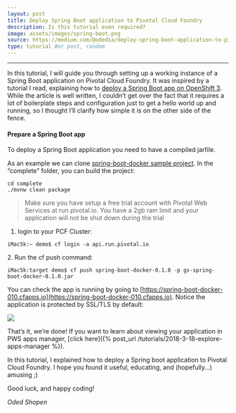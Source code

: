 ```yaml
---
layout: post
title: Deploy Spring Boot application to Pivotal Cloud Foundry
description: Is this tutorial even required?
image: assets/images/spring-boot.png
source: https://medium.com/@odedia/deploy-spring-boot-application-to-pivotal-cloud-foundry-8bab62e7fbaf
type: tutorial #or post, random
---
```

* * *

In this tutorial, I will guide you through setting up a working instance of a Spring Boot application on Pivotal Cloud Foundry. It was inspired by a tutorial I read, explaining how to [deploy a Spring Boot app on OpenShift 3](https://medium.com/@pablo127/deploy-spring-boot-application-to-openshift-3-next-gen-2b311f55f0c5). While the article is well written, I couldn’t get over the fact that it requires a lot of boilerplate steps and configuration just to get a hello world up and running, so I thought I’ll clarify how simple it is on the other side of the fence.

#### Prepare a Spring Boot app

To deploy a Spring Boot application you need to have a compiled jarfile.

As an example we can clone [spring-boot-docker sample project](https://github.com/spring-guides/gs-spring-boot-docker). In the “complete” folder, you can build the project:

```
cd complete
./mvnw clean package
```


> Make sure you have setup a free trial account with Pivotal Web Services at run.pivotal.io. You have a 2gb ram limit and your application will not be shut down during the trial

1.  login to your PCF Cluster:

```
iMac5k:~ demo$ cf login -a api.run.pivotal.io
```

2\. Run the cf push command:

```
iMac5k:target demo$ cf push spring-boot-docker-0.1.0 -p gs-spring-boot-docker-0.1.0.jar
```

You can check the app is running by going to [https://spring-boot-docker-010.cfapps.io](https://spring-boot-docker-010.cfapps.io). Notice the application is protected by SSL/TLS by default:

![](https://cdn-images-1.medium.com/max/1600/1*XfrKsoe35xkBbhAXtfwxjg.png)

That’s it, we’re done! If you want to learn about viewing your application in PWS apps manager, [click here]({% post_url /tutorials/2018-3-18-explore-apps-manager %}).

In this tutorial, I explained how to deploy a Spring boot application to Pivotal Cloud Foundry. I hope you found it useful, educating, and (hopefully…) amusing ;)

Good luck, and happy coding!

_Oded Shopen_
